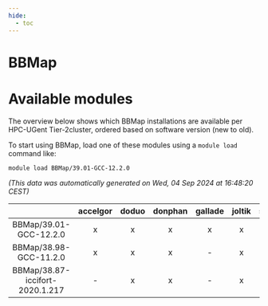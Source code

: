 ```yaml
---
hide:
  - toc
---
```


BBMap
=====

# Available modules


The overview below shows which BBMap installations are available per HPC-UGent Tier-2cluster, ordered based on software version (new to old).

To start using BBMap, load one of these modules using a `module load` command like:

```shell
module load BBMap/39.01-GCC-12.2.0
```

*(This data was automatically generated on Wed, 04 Sep 2024 at 16:48:20 CEST)*  

| |accelgor|doduo|donphan|gallade|joltik|shinx|skitty|
| :---: | :---: | :---: | :---: | :---: | :---: | :---: | :---: |
|BBMap/39.01-GCC-12.2.0|x|x|x|x|x|-|x|
|BBMap/38.98-GCC-11.2.0|x|x|x|-|x|-|x|
|BBMap/38.87-iccifort-2020.1.217|-|x|x|-|x|-|x|
